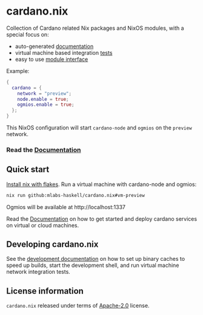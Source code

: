 # cardano.nix

Collection of Cardano related Nix packages and NixOS modules, with a special focus on:

- auto-generated [documentation](https://mlabs-haskell.github.io/cardano.nix/)
- virtual machine based integration [tests](tests/)
- easy to use [module interface](https://mlabs-haskell.github.io/cardano.nix/reference/module-options/cardano/)

Example:

```nix
{
  cardano = {
    network = "preview";
    node.enable = true;
    ogmios.enable = true;
  };
}
```

This NixOS configuration will start `cardano-node` and `ogmios` on the `preview` network.

### Read the [Documentation](https://mlabs-haskell.github.io/cardano.nix/)

## Quick start

[Install nix with flakes](https://github.com/DeterminateSystems/nix-installer). Run a virtual machine with cardano-node and ogmios:

```bash
nix run github:mlabs-haskell/cardano.nix#vm-preview
```

Ogmios will be available at http://localhost:1337

Read the [Documentation](https://mlabs-haskell.github.io/cardano.nix/) on how to get started and deploy cardano services on virtual or cloud machines.

## Developing cardano.nix

See the [development documentation](https://mlabs-haskell.github.io/cardano.nix/development/develop/) on how to set up binary caches to speed up builds, start the development shell, and run virtual machine network integration tests.

## License information

`cardano.nix` released under terms of [Apache-2.0](LICENSES/Apache-2.0.txt) license.
